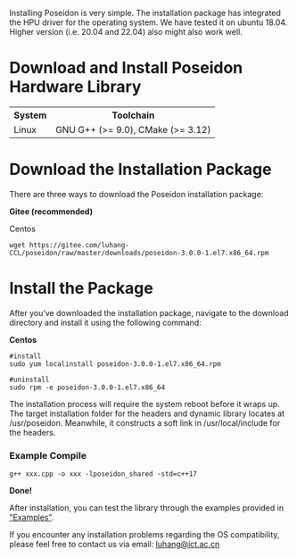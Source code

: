 Installing Poseidon is very simple. The installation package has integrated the HPU driver for the operating system. We have tested it on ubuntu 18.04. Higher version (i.e. 20.04 and 22.04) also might also work well. 

# Download and Install Poseidon Hardware Library

<table>
<tbody>
<tr>
        <th>System</th>
        <th>Toolchain</th>
    </tr>
    <tr>
        <td>Linux</td>
        <td>GNU G++ (>= 9.0), CMake (>= 3.12)</td>
    </tr>
</tr>
</tbody>
</table>


# Download the Installation Package

There are three ways to download the Poseidon installation package:
<!--
**GitHub**

```
wget https://github.com/luhang-CCL/Poseidon/raw/main/downloads/poseidon-xdma-v2.6.deb 
```
-->
**Gitee (recommended)**

Centos

```
wget https://gitee.com/luhang-CCL/poseidon/raw/master/downloads/poseidon-3.0.0-1.el7.x86_64.rpm
```
<!--
**Baidu Netdisk**

```
https://pan.baidu.com/s/12PJr49DyHtVIQJYrBXVDLQ?pwd=awf8

```
-->
# Install the Package

After you’ve downloaded the installation package, navigate to the download directory and install it using the following command:

**Centos**

```
#install
sudo yum localinstall poseidon-3.0.0-1.el7.x86_64.rpm

#uninstall
sudo rpm -e poseidon-3.0.0-1.el7.x86_64
```

The installation process will require the system reboot before it wraps up. The target installation folder for the headers and dynamic library locates at /usr/poseidon. Meanwhile, it constructs a soft link in /usr/local/include for the headers.  

### Example Compile

```
g++ xxx.cpp -o xxx -lposeidon_shared -std=c++17
```

**Done!**

After installation, you can test the library through the examples provided in ["Examples"](https://poseidon-hpu.readthedocs.io/en/latest/Getting_Started/index.html#examples). 

If you encounter any installation problems regarding the OS compatibility, please feel free to contact us via email: luhang@ict.ac.cn